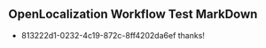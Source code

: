 ## OpenLocalization Workflow Test MarkDown
* 813222d1-0232-4c19-872c-8ff4202da6ef thanks!

<!--HONumber=Aug16_HO3-->



